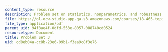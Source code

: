 ```yaml
---
content_type: resource
description: Problem set on statistics, nonparametrics, and robustness.
file: https://ol-ocw-studio-app-qa.s3.amazonaws.com/courses/18-465-topics-in-statistics-nonparametrics-and-robustness-spring-2005/cd8eb04acc8b23e609b1f3ea9c8f3e76_ps3.pdf
file_type: application/pdf
parent_uid: 94f8ae4f-0dfd-553e-8057-088740cd0524
resourcetype: Document
title: Problem Set 3
uid: cd8eb04a-cc8b-23e6-09b1-f3ea9c8f3e76
---
```

